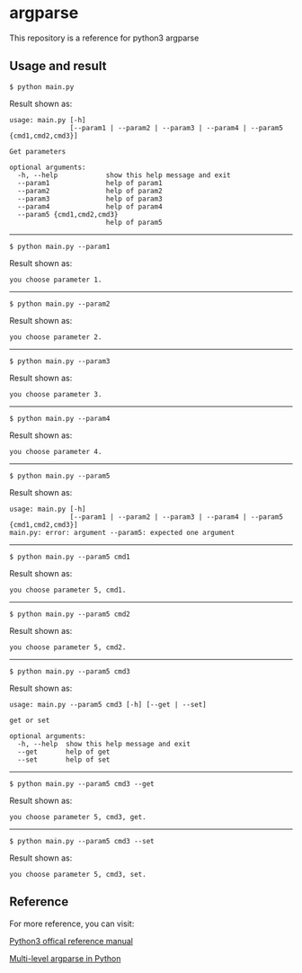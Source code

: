 [offical]: https://docs.python.org/3/library/argparse.html#module-argparse
[muti]: http://chase-seibert.github.io/blog/2014/03/21/python-multilevel-argparse.html
# argparse
This repository is a reference for python3 argparse

## Usage and result
    $ python main.py
Result shown as:
```
usage: main.py [-h]
               [--param1 | --param2 | --param3 | --param4 | --param5 {cmd1,cmd2,cmd3}]

Get parameters

optional arguments:
  -h, --help            show this help message and exit
  --param1              help of param1
  --param2              help of param2
  --param3              help of param3
  --param4              help of param4
  --param5 {cmd1,cmd2,cmd3}
                        help of param5
```
***
    $ python main.py --param1
Result shown as:
```
you choose parameter 1.
```
***
    $ python main.py --param2
Result shown as:
```
you choose parameter 2.
```
***
    $ python main.py --param3
Result shown as:
```
you choose parameter 3.
```
***
    $ python main.py --param4
Result shown as:
```
you choose parameter 4.
```
***
    $ python main.py --param5
Result shown as:
```
usage: main.py [-h]
               [--param1 | --param2 | --param3 | --param4 | --param5 {cmd1,cmd2,cmd3}]
main.py: error: argument --param5: expected one argument
```
***
    $ python main.py --param5 cmd1
Result shown as:
```
you choose parameter 5, cmd1.
```
***
    $ python main.py --param5 cmd2
Result shown as:
```
you choose parameter 5, cmd2.
```
***
    $ python main.py --param5 cmd3
Result shown as:
```
usage: main.py --param5 cmd3 [-h] [--get | --set]

get or set

optional arguments:
  -h, --help  show this help message and exit
  --get       help of get
  --set       help of set
```
***
    $ python main.py --param5 cmd3 --get
Result shown as:
```
you choose parameter 5, cmd3, get.
```
***
    $ python main.py --param5 cmd3 --set
Result shown as:
```
you choose parameter 5, cmd3, set.
```
## Reference
For more reference, you can visit:

[Python3 offical reference manual][offical]

[Multi-level argparse in Python][muti]
